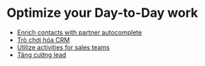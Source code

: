 # Optimize your Day-to-Day work

* [Enrich contacts with partner autocomplete](applications/sales/crm/optimize/partner_autocomplete.md)
* [Trò chơi hóa CRM](applications/sales/crm/optimize/gamification.md)
* [Utilize activities for sales teams](applications/sales/crm/optimize/utilize_activities.md)
* [Tăng cường lead](applications/sales/crm/optimize/lead_enrichment.md)
